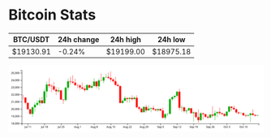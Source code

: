 # Bitcoin Stats

BTC/USDT|24h change|24h high|24h low|
|---|---|---|---|
|$19130.91|-0.24%|$19199.00|$18975.18|

<img src="./chart.svg">
